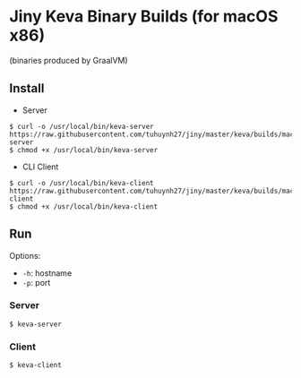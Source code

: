 # Jiny Keva Binary Builds (for macOS x86)

(binaries produced by GraalVM)

## Install

- Server

```shell
$ curl -o /usr/local/bin/keva-server https://raw.githubusercontent.com/tuhuynh27/jiny/master/keva/builds/macOS_x86/keva-server
$ chmod +x /usr/local/bin/keva-server
```

- CLI Client

```shell
$ curl -o /usr/local/bin/keva-client https://raw.githubusercontent.com/tuhuynh27/jiny/master/keva/builds/macOS_x86/keva-client
$ chmod +x /usr/local/bin/keva-client
```

## Run

Options:
- ```-h```: hostname
- ```-p```: port

### Server

```shell
$ keva-server
```

### Client

```shell
$ keva-client
```
